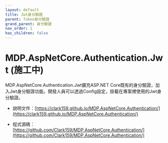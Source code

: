 ```yaml
---
layout: default
title: Jwt身分驗證
parent: Token身分驗證
grand_parent: 身分驗證
nav_order: 1
has_children: false
---
```


# MDP.AspNetCore.Authentication.Jwt (施工中)

MDP.AspNetCore.Authentication.Jwt擴充ASP.NET Core既有的身分驗證，加入Jwt身分驗證功能。開發人員可以透過Config設定，掛載在專案裡使用的Jwt身分驗證。

- 說明文件：[https://clark159.github.io/MDP.AspNetCore.Authentication/](https://clark159.github.io/MDP.AspNetCore.Authentication/)

- 程式源碼：[https://github.com/Clark159/MDP.AspNetCore.Authentication/](https://github.com/Clark159/MDP.AspNetCore.Authentication/)